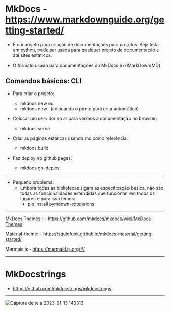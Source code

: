 # MkDocs -  https://www.markdownguide.org/getting-started/

- É um projeto para criação de documentações para projetos. Seja feita em python, pode ser usada para qualquer projeto de documentação e até sites estáticos.

- O formato usado para documentações do MkDocs é o MarkDown(MD)

## Comandos básicos: CLI

- Para criar o projeto:
    - mkdocs new <nome do projeto> ou
    - mkdocs new .  (colocando o ponto para criar automático)

- Colocar um servidor no ar para vermos a documentação no browser:
    - mkdocs serve

- Criar as páginas estáticas usando md como referência:
    - mkdocs build

- Faz deploy no github pages:
    - mkdocs gh-deploy

------------------------------------------------------------

- Pequeno problema:
    - Embora todas as bibliotecas sigam as especificação básica, não são todas as funcionalidades estendidas que funcionan em todos os lugares e para isso temos:
        - pip install pymdown-extensions

------------------------------------------------------------

MkDocs Themes :
    - https://github.com/mkdocs/mkdocs/wiki/MkDocs-Themes


Material-theme:
    - https://squidfunk.github.io/mkdocs-material/getting-started/


Mermais.js
    - https://mermaid.js.org/#/


---------------------------------------------------------

# MkDocstrings

- https://github.com/mkdocstrings/mkdocstrings

--------------------------------------------------------

![Captura de tela 2023-01-13 143313](https://user-images.githubusercontent.com/43301551/212398925-f535bc09-6db7-4ffc-bb00-0208a5e5f311.png)
